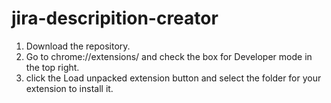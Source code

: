 # jira-descripition-creator

1. Download the repository.
2. Go to chrome://extensions/ and check the box for Developer mode in the top right.
3. click the Load unpacked extension button and select the folder for your extension to install it.